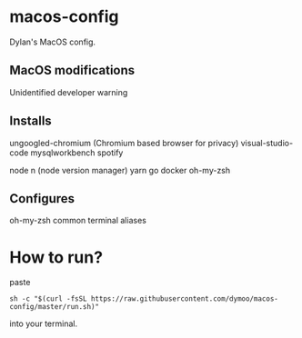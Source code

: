 # macos-config
Dylan's MacOS config.

## MacOS modifications
Unidentified developer warning

## Installs
ungoogled-chromium (Chromium based browser for privacy)
visual-studio-code
mysqlworkbench
spotify

node
n (node version manager)
yarn
go
docker
oh-my-zsh

## Configures
oh-my-zsh
common terminal aliases

# How to run?
paste

`sh -c "$(curl -fsSL https://raw.githubusercontent.com/dymoo/macos-config/master/run.sh)"`

into your terminal.